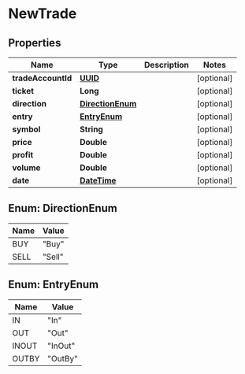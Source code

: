 
# NewTrade

## Properties
Name | Type | Description | Notes
------------ | ------------- | ------------- | -------------
**tradeAccountId** | [**UUID**](UUID.md) |  |  [optional]
**ticket** | **Long** |  |  [optional]
**direction** | [**DirectionEnum**](#DirectionEnum) |  |  [optional]
**entry** | [**EntryEnum**](#EntryEnum) |  |  [optional]
**symbol** | **String** |  |  [optional]
**price** | **Double** |  |  [optional]
**profit** | **Double** |  |  [optional]
**volume** | **Double** |  |  [optional]
**date** | [**DateTime**](DateTime.md) |  |  [optional]


<a name="DirectionEnum"></a>
## Enum: DirectionEnum
Name | Value
---- | -----
BUY | &quot;Buy&quot;
SELL | &quot;Sell&quot;


<a name="EntryEnum"></a>
## Enum: EntryEnum
Name | Value
---- | -----
IN | &quot;In&quot;
OUT | &quot;Out&quot;
INOUT | &quot;InOut&quot;
OUTBY | &quot;OutBy&quot;



